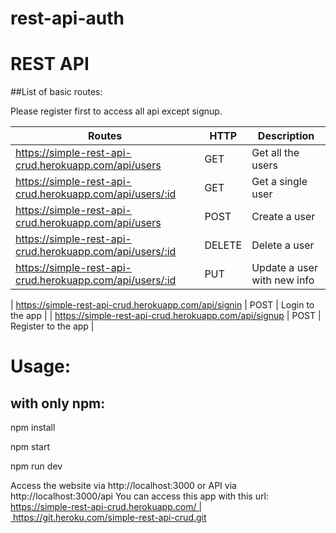 # rest-api-auth

# REST API

##List of basic routes:

Please register first to access all api except signup.

| Routes | HTTP | Description |
| ----- | ----- | ----- |
| https://simple-rest-api-crud.herokuapp.com/api/users | GET | Get all the users |
| https://simple-rest-api-crud.herokuapp.com/api/users/:id  | GET | Get a single user |
| https://simple-rest-api-crud.herokuapp.com/api/users      | POST | Create a user |
| https://simple-rest-api-crud.herokuapp.com/api/users/:id  | DELETE | Delete a user |
| https://simple-rest-api-crud.herokuapp.com/api/users/:id  | PUT | Update a user with new info |

| https://simple-rest-api-crud.herokuapp.com/api/signin  | POST | Login to the app |
| https://simple-rest-api-crud.herokuapp.com/api/signup  | POST | Register to the app |

# Usage:

## with only npm:

npm install

npm start

npm run dev

Access the website via http://localhost:3000 or API via http://localhost:3000/api
You can access this app with this url:
https://simple-rest-api-crud.herokuapp.com/ | https://git.heroku.com/simple-rest-api-crud.git